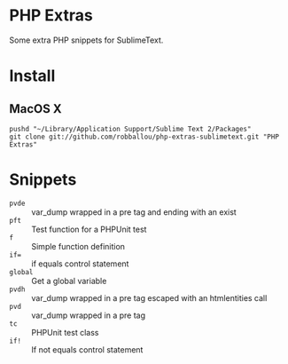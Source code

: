 # PHP Extras

Some extra PHP snippets for SublimeText.

# Install

## MacOS X

    pushd "~/Library/Application Support/Sublime Text 2/Packages"
    git clone git://github.com/robballou/php-extras-sublimetext.git "PHP Extras"

# Snippets

<dl>
  <dt><code>pvde</code></dt><dd>var_dump wrapped in a pre tag and ending with an exist</dd>
  <dt><code>pft</code></dt><dd>Test function for a PHPUnit test</dd>
  <dt><code>f</code></dt><dd>Simple function definition</dd>
  <dt><code>if=</code></dt><dd>if equals control statement</dd>
  <dt><code>global</code></dt><dd>Get a global variable</dd>
  <dt><code>pvdh</code></dt><dd>var_dump wrapped in a pre tag escaped with an htmlentities call</dd>
  <dt><code>pvd</code></dt><dd>var_dump wrapped in a pre tag</dd>
  <dt><code>tc</code></dt><dd>PHPUnit test class</dd>
  <dt><code>if!</code></dt><dd>If not equals control statement</dd>
</dl>
